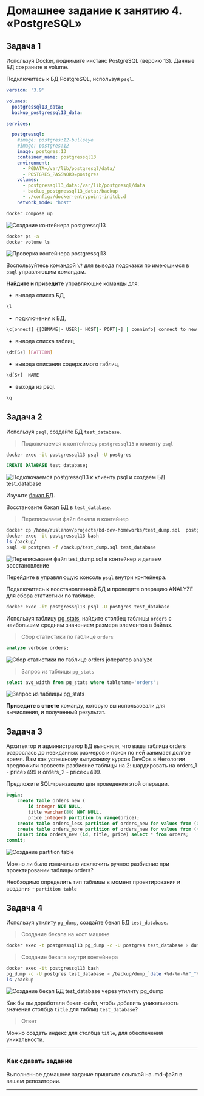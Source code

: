 # Домашнее задание к занятию 4. «PostgreSQL»

## Задача 1

Используя Docker, поднимите инстанс PostgreSQL (версию 13). Данные БД сохраните в volume.

Подключитесь к БД PostgreSQL, используя `psql`.

```yaml
version: '3.9'

volumes:
  postgressql13_data:
  backup_postgressql13_data:

services:

  postgressql:
    #image: postgres:12-bullseye 
    #image: postgres:12
    image: postgres:13
    container_name: postgressql13
    environment:
      - PGDATA=/var/lib/postgresql/data/
      - POSTGRES_PASSWORD=postgres
    volumes:
      - postgressql13_data:/var/lib/postgresql/data
      - backup_postgressql13_data:/backup
      - ./config:/docker-entrypoint-initdb.d
    network_mode: "host"
```

```bash
docker compose up
```

![Создание контейнера postgressql13](img/hw-db-04-001.png)

```bash
docker ps -a
docker volume ls
```

![Проверка контейнера postgressql13](img/hw-db-04-002.png)

Воспользуйтесь командой `\?` для вывода подсказки по имеющимся в `psql` управляющим командам.

**Найдите и приведите** управляющие команды для:

- вывода списка БД,

```bash
\l
```

- подключения к БД,

```bash
\c[onnect] {[DBNAME|- USER|- HOST|- PORT|-] | conninfo} connect to new database (currently "postgres")
```

- вывода списка таблиц,

```bash
\dt[S+] [PATTERN]
```

- вывода описания содержимого таблиц,

```bash
\d[S+]  NAME
```

- выхода из psql.

```bash
\q
```

## Задача 2

Используя `psql`, создайте БД `test_database`.

> Подключаемся к контейнеру `postgressql13` к клиенту `psql`

```bash
docker exec -it postgressql13 psql -U postgres
```

```sql
CREATE DATABASE test_database;
```
![Подключаемся postgressql13 к клиенту psql и создаем БД test_database](img/hw-db-04-003.png)

Изучите [бэкап БД](https://github.com/netology-code/virt-homeworks/tree/virt-11/06-db-04-postgresql/test_data).

Восстановите бэкап БД в `test_database`.

> Переписываем файл бекапа в контейнер

```bash
docker cp /home/ruslanov/projects/bd-dev-homeworks/test_dump.sql  postgressql13:/backup
docker exec -it postgressql13 bash
ls /backup/
psql -U postgres -f /backup/test_dump.sql test_database
```

![Переписываем файл test_dump.sql в контейнер и делаем восстановление](img/hw-db-04-004.png)

Перейдите в управляющую консоль `psql` внутри контейнера.

Подключитесь к восстановленной БД и проведите операцию ANALYZE для сбора статистики по таблице.

```bash
docker exec -it postgressql13 psql -U postgres test_database
```

Используя таблицу [pg_stats](https://postgrespro.ru/docs/postgresql/12/view-pg-stats), найдите столбец таблицы `orders` 
с наибольшим средним значением размера элементов в байтах.

> Сбор статистики по таблице `orders`

```sql
analyze verbose orders;
```

![Сбор статистики по таблице orders jоператор analyze](img/hw-db-04-005.png)

> Запрос из таблицы `pg_stats`

```sql
select avg_width from pg_stats where tablename='orders';
```

![Запрос из таблицы pg_stats](img/hw-db-04-006.png)

**Приведите в ответе** команду, которую вы использовали для вычисления, и полученный результат.

## Задача 3

Архитектор и администратор БД выяснили, что ваша таблица orders разрослась до невиданных размеров и
поиск по ней занимает долгое время. Вам как успешному выпускнику курсов DevOps в Нетологии предложили
провести разбиение таблицы на 2: шардировать на orders_1 - price>499 и orders_2 - price<=499.

Предложите SQL-транзакцию для проведения этой операции.

```sql
begin;
    create table orders_new (
        id integer NOT NULL,
        title varchar(80) NOT NULL,
        price integer) partition by range(price);
    create table orders_less partition of orders_new for values from (0) to (499);
    create table orders_more partition of orders_new for values from (499) to (99999);
    insert into orders_new (id, title, price) select * from orders;
commit;
```

![Создание partition table](img/hw-db-04-007.png)

Можно ли было изначально исключить ручное разбиение при проектировании таблицы orders?

Необходимо определить тип таблицы в момент проектирования и создания - `partition table`

## Задача 4

Используя утилиту `pg_dump`, создайте бекап БД `test_database`.

> Создание бекапа на хост машине

```bash
docker exec -t postgressql13 pg_dump -c -U postgres test_database > dump_`date +%d-%m-%Y"_"%H_%M_%S`.sql
```

> Создание бекапа внутри контейнера

```bash
docker exec -it postgressql13 bash
pg_dump -c -U postgres test_database > /backup/dump_`date +%d-%m-%Y"_"%H_%M_%S`.sql
ls /backup
```

![Создание бекап БД test_database через утилиту pg_dump](img/hw-db-04-008.png)

Как бы вы доработали бэкап-файл, чтобы добавить уникальность значения столбца `title` для таблиц `test_database`?

> Ответ

Можно создать индекс для столбца `title`, для обеспечения уникальности.

---

### Как cдавать задание

Выполненное домашнее задание пришлите ссылкой на .md-файл в вашем репозитории.

---

